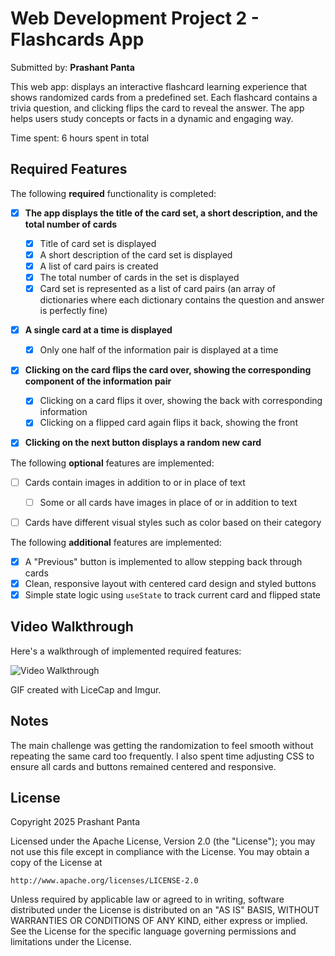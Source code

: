 

# Web Development Project 2 - Flashcards App

Submitted by: **Prashant Panta**

This web app: displays an interactive flashcard learning experience that shows randomized cards from a predefined set. Each flashcard contains a trivia question, and clicking flips the card to reveal the answer. The app helps users study concepts or facts in a dynamic and engaging way.

Time spent: 6 hours spent in total

## Required Features

The following **required** functionality is completed:

* [x] **The app displays the title of the card set, a short description, and the total number of cards**

  * [x] Title of card set is displayed
  * [x] A short description of the card set is displayed
  * [x] A list of card pairs is created
  * [x] The total number of cards in the set is displayed
  * [x] Card set is represented as a list of card pairs (an array of dictionaries where each dictionary contains the question and answer is perfectly fine)
* [x] **A single card at a time is displayed**

  * [x] Only one half of the information pair is displayed at a time
* [x] **Clicking on the card flips the card over, showing the corresponding component of the information pair**

  * [x] Clicking on a card flips it over, showing the back with corresponding information
  * [x] Clicking on a flipped card again flips it back, showing the front
* [x] **Clicking on the next button displays a random new card**

The following **optional** features are implemented:

* [ ] Cards contain images in addition to or in place of text

  * [ ] Some or all cards have images in place of or in addition to text
* [ ] Cards have different visual styles such as color based on their category

The following **additional** features are implemented:

* [x] A "Previous" button is implemented to allow stepping back through cards
* [x] Clean, responsive layout with centered card design and styled buttons
* [x] Simple state logic using `useState` to track current card and flipped state

## Video Walkthrough

Here's a walkthrough of implemented required features:

<img src='https://imgur.com/a/YMzU2vZ' title='Video Walkthrough' width='' alt='Video Walkthrough' /> 


GIF created with LiceCap and Imgur.

<!-- Recommended tools:
[Kap](https://getkap.co/) for macOS
[ScreenToGif](https://www.screentogif.com/) for Windows
[peek](https://github.com/phw/peek) for Linux. -->

## Notes

The main challenge was getting the randomization to feel smooth without repeating the same card too frequently. I also spent time adjusting CSS to ensure all cards and buttons remained centered and responsive.

## License


Copyright 2025 Prashant Panta

Licensed under the Apache License, Version 2.0 (the "License");
you may not use this file except in compliance with the License.
You may obtain a copy of the License at

    http://www.apache.org/licenses/LICENSE-2.0

Unless required by applicable law or agreed to in writing, software
distributed under the License is distributed on an "AS IS" BASIS,
WITHOUT WARRANTIES OR CONDITIONS OF ANY KIND, either express or implied.
See the License for the specific language governing permissions and
limitations under the License.



